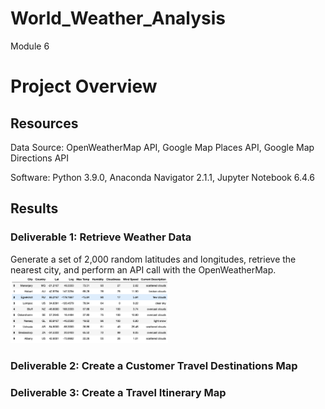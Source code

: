 # World_Weather_Analysis
Module 6

# Project Overview

## Resources
Data Source: OpenWeatherMap API, Google Map Places API, Google Map Directions API

Software: Python 3.9.0, Anaconda Navigator 2.1.1, Jupyter Notebook 6.4.6

## Results 
### Deliverable 1: Retrieve Weather Data
Generate a set of 2,000 random latitudes and longitudes, retrieve the nearest city, and perform an API call with the OpenWeatherMap.
<img src="Resources/Fig1.png" width="50%" height="50%">

### Deliverable 2: Create a Customer Travel Destinations Map

### Deliverable 3: Create a Travel Itinerary Map
